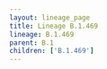 ```yaml
---
layout: lineage_page
title: Lineage B.1.469
lineage: B.1.469
parent: B.1
children: ['B.1.469']
---
```


